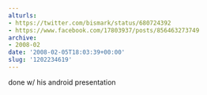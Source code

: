 ```yaml
---
alturls:
- https://twitter.com/bismark/status/680724392
- https://www.facebook.com/17803937/posts/856463273749
archive:
- 2008-02
date: '2008-02-05T18:03:39+00:00'
slug: '1202234619'
---
```


done w/ his android presentation

